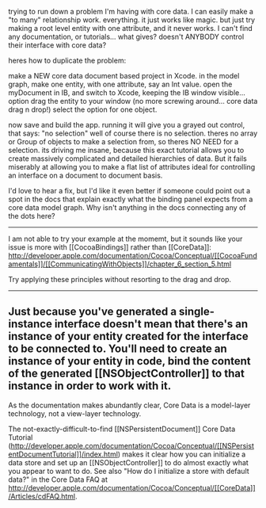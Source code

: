trying to run down a problem I'm having with core data. I can easily make a "to many" relationship work. everything. it just works like magic.  but just try making a root level entity with one attribute, and it never works.  I can't find any documentation, or tutorials... what gives? doesn't ANYBODY control their interface with core data? 

heres how to duplicate the problem:

make a NEW core data document based project in Xcode.
in the model graph, make one entity, with one attribute, say an Int value.
open the myDocument in IB, and switch to Xcode, keeping the IB window visible... option drag the entity to your window (no more screwing around... core data drag n drop!)  select the option for one object.

now save and build the app.
running it will give you a grayed out control, that says: "no selection"  well of course there is no selection. theres no array or Group of objects to make a selection from, so theres NO NEED for a selection.  its driving me insane, because this exact tutorial allows you to create massively complicated and detailed hierarchies of data.  But it fails miserably at allowing you to make a flat list of attributes ideal for controlling an interface on a document to document basis.

I'd love to hear a fix, but I'd like it even better if someone could point out a spot in the docs that explain exactly what the binding panel expects from a core data model graph.  Why isn't anything in the docs connecting any of the dots here? 

----

I am not able to try your example at the momemt, but it sounds like your issue is more with [[CocoaBindings]] rather than [[CoreData]]:
http://developer.apple.com/documentation/Cocoa/Conceptual/[[CocoaFundamentals]]/[[CommunicatingWithObjects]]/chapter_6_section_5.html

Try applying these principles without resorting to the drag and drop.

----

Just because you've generated a single-instance interface doesn't mean that there's an instance of your entity created for the interface to be connected to.  You'll need to create an instance of your entity in code, bind the content of the generated [[NSObjectController]] to that instance in order to work with it.
----

As the documentation makes abundantly clear, Core Data is a model-layer technology, not a view-layer technology.

The not-exactly-difficult-to-find [[NSPersistentDocument]] Core Data Tutorial (http://developer.apple.com/documentation/Cocoa/Conceptual/[[NSPersistentDocumentTutorial]]/index.html) makes it clear how you can initialize a data store and set up an [[NSObjectController]] to do almost exactly what you appear to want to do.  See also "How do I initialize a store with default data?" in the Core Data FAQ at http://developer.apple.com/documentation/Cocoa/Conceptual/[[CoreData]]/Articles/cdFAQ.html.